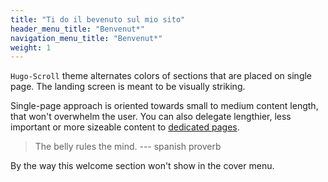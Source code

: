 ```yaml
---
title: "Ti do il bevenuto sul mio sito"
header_menu_title: "Benvenut*"
navigation_menu_title: "Benvenut*"
weight: 1
---
```


`Hugo-Scroll` theme alternates colors of sections that are placed on single page. 
The landing screen is meant to be visually striking.

Single-page approach is oriented towards small to medium content length, that won't overwhelm the user. 
You can also delegate lengthier, less important or more sizeable content to [dedicated pages](services).

> The belly rules the mind. --- spanish proverb

By the way this welcome section won't show in the cover menu.
